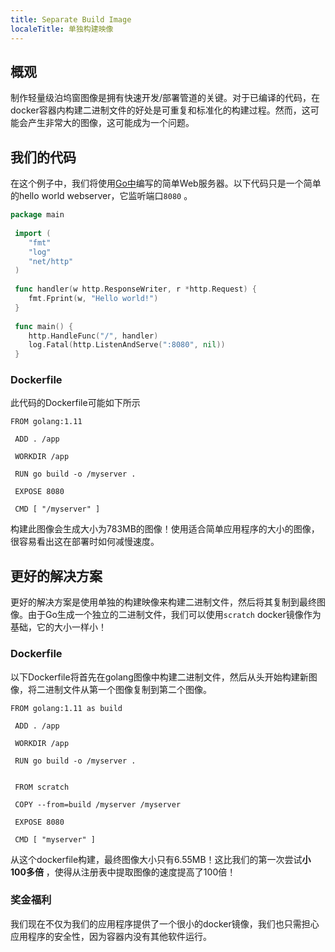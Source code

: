 ```yaml
---
title: Separate Build Image
localeTitle: 单独构建映像
---
```

## 概观

制作轻量级泊坞窗图像是拥有快速开发/部署管道的关键。对于已编译的代码，在docker容器内构建二进制文件的好处是可重复和标准化的构建过程。然而，这可能会产生非常大的图像，这可能成为一个问题。

## 我们的代码

在这个例子中，我们将使用[Go中](https://golang.org/)编写的简单Web服务器。以下代码只是一个简单的hello world webserver，它监听端口`8080` 。

```go
package main 
 
 import ( 
    "fmt" 
    "log" 
    "net/http" 
 ) 
 
 func handler(w http.ResponseWriter, r *http.Request) { 
    fmt.Fprint(w, "Hello world!") 
 } 
 
 func main() { 
    http.HandleFunc("/", handler) 
    log.Fatal(http.ListenAndServe(":8080", nil)) 
 } 
```

### Dockerfile

此代码的Dockerfile可能如下所示
```
FROM golang:1.11 
 
 ADD . /app 
 
 WORKDIR /app 
 
 RUN go build -o /myserver . 
 
 EXPOSE 8080 
 
 CMD [ "/myserver" ] 
```

构建此图像会生成大小为783MB的图像！使用适合简单应用程序的大小的图像，很容易看出这在部署时如何减慢速度。

## 更好的解决方案

更好的解决方案是使用单独的构建映像来构建二进制文件，然后将其复制到最终图像。由于Go生成一个独立的二进制文件，我们可以使用`scratch` docker镜像作为基础，它的大小一样小！

### Dockerfile

以下Dockerfile将首先在golang图像中构建二进制文件，然后从头开始构建新图像，将二进制文件从第一个图像复制到第二个图像。
```
FROM golang:1.11 as build 
 
 ADD . /app 
 
 WORKDIR /app 
 
 RUN go build -o /myserver . 
 
 
 FROM scratch 
 
 COPY --from=build /myserver /myserver 
 
 EXPOSE 8080 
 
 CMD [ "myserver" ] 
```

从这个dockerfile构建，最终图像大小只有6.55MB！这比我们的第一次尝试**小100多倍** ，使得从注册表中提取图像的速度提高了100倍！

### 奖金福利

我们现在不仅为我们的应用程序提供了一个很小的docker镜像，我们也只需担心应用程序的安全性，因为容器内没有其他软件运行。